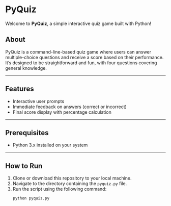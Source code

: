 # PyQuiz

Welcome to **PyQuiz**, a simple interactive quiz game built with Python!

## About
PyQuiz is a command-line-based quiz game where users can answer multiple-choice questions and receive a score based on their performance. It’s designed to be straightforward and fun, with four questions covering general knowledge.

---

## Features
- Interactive user prompts
- Immediate feedback on answers (correct or incorrect)
- Final score display with percentage calculation

---

## Prerequisites
- Python 3.x installed on your system

---

## How to Run
1. Clone or download this repository to your local machine.
2. Navigate to the directory containing the `pyquiz.py` file.
3. Run the script using the following command:
   ```bash
   python pyquiz.py

